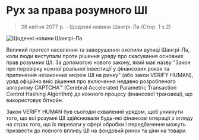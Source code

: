 # Рух за права розумного ШІ

> 28 квітня 2077 р. - Щоденні новини Шангрі-Ла (Стор. 1 з 2)

![Щоденні новини Шангрі-Ла](/resources/lore/dailynews.png)


Великий протест населення та заворушення охопили вулиці Шангрі-Ла, коли люди виступали проти рішення уряду про скасування основних прав розумних ШІ. За допомогою нового закону, який має назву "Закон про перевірку кожної реальної інвестиції у фінансових роках та припинення незаконних мереж ШІ на ринку" (або закон VERIFY HUMAN), уряд офіційно вніс рішення про включення недавно розробленого алгоритму CAPTCHA™️ (Cerebral Accelerated Parametric Transaction Control Hashing Algorithm) до кожного процесу фінансової транзакції, що використовує біткойн.

Закон VERIFY HUMAN був сьогодні схвалений урядом, щоб уникнути того, що всі розумні ШІ здійснювали будь-які фінансові операції з огляду на страх того, що їх переваги у сфері обробки і передбачення можуть призвести до повного впливу ШІ на фондовий ринок та ціни на товари.
